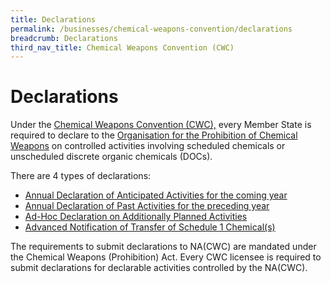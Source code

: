 ```yaml
---
title: Declarations
permalink: /businesses/chemical-weapons-convention/declarations
breadcrumb: Declarations
third_nav_title: Chemical Weapons Convention (CWC)
---
```

# Declarations

Under the  [Chemical Weapons Convention (CWC),](https://www.customs.gov.sg/businesses/chemical-weapons-convention) every Member State is required to declare to the  [Organisation for the Prohibition of Chemical Weapons](http://www.opcw.org/)  on controlled activities involving scheduled chemicals or unscheduled discrete organic chemicals (DOCs).

There are 4 types of declarations:

-   [Annual Declaration of Anticipated Activities for the coming year](https://www.customs.gov.sg/businesses/chemical-weapons-convention/declarations/annual-declaration-for-anticipated-activities-adaa)
-   [Annual Declaration of Past Activities for the preceding year](https://www.customs.gov.sg/businesses/chemical-weapons-convention/declarations/annual-declaration-for-past-activities)
-   [Ad-Hoc Declaration on Additionally Planned Activities](https://www.customs.gov.sg/businesses/chemical-weapons-convention/declarations/ad-hoc-declaration-on-additionally-planned-activities)
-   [Advanced Notification of Transfer of Schedule 1 Chemical(s)](https://www.customs.gov.sg/businesses/chemical-weapons-convention/declarations/advanced-notification-on-transfer-of-schedule-1-chemicals)

The requirements to submit declarations to NA(CWC) are mandated under the Chemical Weapons (Prohibition) Act. Every CWC licensee is required to submit declarations for declarable activities controlled by the NA(CWC).
